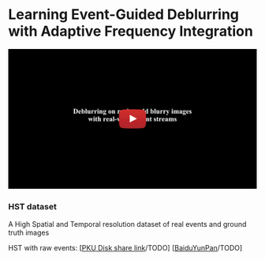  # Learning Event-Guided Deblurring with Adaptive Frequency Integration

[![Learning Event-Guided Deblurring with Adaptive Frequency Integration](https://github.com/Totoro-Li/EAFINet/blob/main/assets/thumbnail.png)](https://youtu.be/ueQcdGFAPx4)

 ### <span id="dataset_section"> HST dataset </span> 
A High Spatial and Temporal resolution dataset of real events and ground truth images

HST with raw events: [[PKU Disk share link](link)/TODO]  [[BaiduYunPan](link)/TODO]
